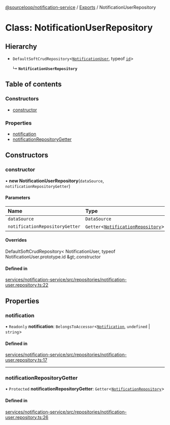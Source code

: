 [@sourceloop/notification-service](../README.md) / [Exports](../modules.md) / NotificationUserRepository

# Class: NotificationUserRepository

## Hierarchy

- `DefaultSoftCrudRepository`<[`NotificationUser`](NotificationUser.md), typeof [`id`](NotificationUser.md#id)\>

  ↳ **`NotificationUserRepository`**

## Table of contents

### Constructors

- [constructor](NotificationUserRepository.md#constructor)

### Properties

- [notification](NotificationUserRepository.md#notification)
- [notificationRepositoryGetter](NotificationUserRepository.md#notificationrepositorygetter)

## Constructors

### constructor

• **new NotificationUserRepository**(`dataSource`, `notificationRepositoryGetter`)

#### Parameters

| Name | Type |
| :------ | :------ |
| `dataSource` | `DataSource` |
| `notificationRepositoryGetter` | `Getter`<[`NotificationRepository`](NotificationRepository.md)\> |

#### Overrides

DefaultSoftCrudRepository&lt;
  NotificationUser,
  typeof NotificationUser.prototype.id
\&gt;.constructor

#### Defined in

[services/notification-service/src/repositories/notification-user.repository.ts:22](https://github.com/codeweb05/repo1/blob/a4cf318/services/notification-service/src/repositories/notification-user.repository.ts#L22)

## Properties

### notification

• `Readonly` **notification**: `BelongsToAccessor`<[`Notification`](Notification.md), `undefined` \| `string`\>

#### Defined in

[services/notification-service/src/repositories/notification-user.repository.ts:17](https://github.com/codeweb05/repo1/blob/a4cf318/services/notification-service/src/repositories/notification-user.repository.ts#L17)

___

### notificationRepositoryGetter

• `Protected` **notificationRepositoryGetter**: `Getter`<[`NotificationRepository`](NotificationRepository.md)\>

#### Defined in

[services/notification-service/src/repositories/notification-user.repository.ts:26](https://github.com/codeweb05/repo1/blob/a4cf318/services/notification-service/src/repositories/notification-user.repository.ts#L26)
